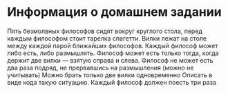 # Информация о домашнем задании
Пять безмолвных философов сидят вокруг круглого стола, перед каждым философом стоит тарелка спагетти.
Вилки лежат на столе между каждой парой ближайших философов.
Каждый философ может либо есть, либо размышлять.
Философ может есть только тогда, когда держит две вилки — взятую справа и слева.
Философ не может есть два раза подряд, не прервавшись на размышления (можно не учитывать)
Можно брать только две вилки одновременно
Описать в виде кода такую ситуацию. Каждый философ должен поесть три раза